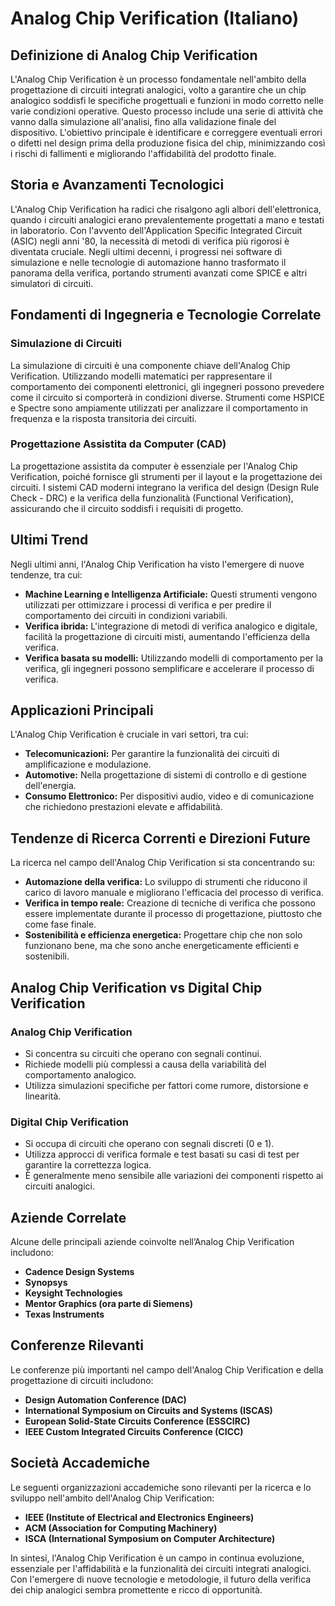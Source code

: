 # Analog Chip Verification (Italiano)

## Definizione di Analog Chip Verification

L'Analog Chip Verification è un processo fondamentale nell'ambito della progettazione di circuiti integrati analogici, volto a garantire che un chip analogico soddisfi le specifiche progettuali e funzioni in modo corretto nelle varie condizioni operative. Questo processo include una serie di attività che vanno dalla simulazione all'analisi, fino alla validazione finale del dispositivo. L'obiettivo principale è identificare e correggere eventuali errori o difetti nel design prima della produzione fisica del chip, minimizzando così i rischi di fallimenti e migliorando l'affidabilità del prodotto finale.

## Storia e Avanzamenti Tecnologici

L'Analog Chip Verification ha radici che risalgono agli albori dell'elettronica, quando i circuiti analogici erano prevalentemente progettati a mano e testati in laboratorio. Con l'avvento dell'Application Specific Integrated Circuit (ASIC) negli anni '80, la necessità di metodi di verifica più rigorosi è diventata cruciale. Negli ultimi decenni, i progressi nei software di simulazione e nelle tecnologie di automazione hanno trasformato il panorama della verifica, portando strumenti avanzati come SPICE e altri simulatori di circuiti.

## Fondamenti di Ingegneria e Tecnologie Correlate

### Simulazione di Circuiti

La simulazione di circuiti è una componente chiave dell'Analog Chip Verification. Utilizzando modelli matematici per rappresentare il comportamento dei componenti elettronici, gli ingegneri possono prevedere come il circuito si comporterà in condizioni diverse. Strumenti come HSPICE e Spectre sono ampiamente utilizzati per analizzare il comportamento in frequenza e la risposta transitoria dei circuiti.

### Progettazione Assistita da Computer (CAD)

La progettazione assistita da computer è essenziale per l'Analog Chip Verification, poiché fornisce gli strumenti per il layout e la progettazione dei circuiti. I sistemi CAD moderni integrano la verifica del design (Design Rule Check - DRC) e la verifica della funzionalità (Functional Verification), assicurando che il circuito soddisfi i requisiti di progetto.

## Ultimi Trend

Negli ultimi anni, l'Analog Chip Verification ha visto l'emergere di nuove tendenze, tra cui:

- **Machine Learning e Intelligenza Artificiale:** Questi strumenti vengono utilizzati per ottimizzare i processi di verifica e per predire il comportamento dei circuiti in condizioni variabili.
- **Verifica ibrida:** L'integrazione di metodi di verifica analogico e digitale, facilità la progettazione di circuiti misti, aumentando l'efficienza della verifica.
- **Verifica basata su modelli:** Utilizzando modelli di comportamento per la verifica, gli ingegneri possono semplificare e accelerare il processo di verifica.

## Applicazioni Principali

L'Analog Chip Verification è cruciale in vari settori, tra cui:

- **Telecomunicazioni:** Per garantire la funzionalità dei circuiti di amplificazione e modulazione.
- **Automotive:** Nella progettazione di sistemi di controllo e di gestione dell'energia.
- **Consumo Elettronico:** Per dispositivi audio, video e di comunicazione che richiedono prestazioni elevate e affidabilità.

## Tendenze di Ricerca Correnti e Direzioni Future

La ricerca nel campo dell'Analog Chip Verification si sta concentrando su:

- **Automazione della verifica:** Lo sviluppo di strumenti che riducono il carico di lavoro manuale e migliorano l'efficacia del processo di verifica.
- **Verifica in tempo reale:** Creazione di tecniche di verifica che possono essere implementate durante il processo di progettazione, piuttosto che come fase finale.
- **Sostenibilità e efficienza energetica:** Progettare chip che non solo funzionano bene, ma che sono anche energeticamente efficienti e sostenibili.

## Analog Chip Verification vs Digital Chip Verification

### Analog Chip Verification

- Si concentra su circuiti che operano con segnali continui.
- Richiede modelli più complessi a causa della variabilità del comportamento analogico.
- Utilizza simulazioni specifiche per fattori come rumore, distorsione e linearità.

### Digital Chip Verification

- Si occupa di circuiti che operano con segnali discreti (0 e 1).
- Utilizza approcci di verifica formale e test basati su casi di test per garantire la correttezza logica.
- È generalmente meno sensibile alle variazioni dei componenti rispetto ai circuiti analogici.

## Aziende Correlate

Alcune delle principali aziende coinvolte nell’Analog Chip Verification includono:

- **Cadence Design Systems**
- **Synopsys**
- **Keysight Technologies**
- **Mentor Graphics (ora parte di Siemens)**
- **Texas Instruments**

## Conferenze Rilevanti

Le conferenze più importanti nel campo dell'Analog Chip Verification e della progettazione di circuiti includono:

- **Design Automation Conference (DAC)**
- **International Symposium on Circuits and Systems (ISCAS)**
- **European Solid-State Circuits Conference (ESSCIRC)**
- **IEEE Custom Integrated Circuits Conference (CICC)**

## Società Accademiche

Le seguenti organizzazioni accademiche sono rilevanti per la ricerca e lo sviluppo nell'ambito dell'Analog Chip Verification:

- **IEEE (Institute of Electrical and Electronics Engineers)**
- **ACM (Association for Computing Machinery)**
- **ISCA (International Symposium on Computer Architecture)**

In sintesi, l'Analog Chip Verification è un campo in continua evoluzione, essenziale per l'affidabilità e la funzionalità dei circuiti integrati analogici. Con l'emergere di nuove tecnologie e metodologie, il futuro della verifica dei chip analogici sembra promettente e ricco di opportunità.